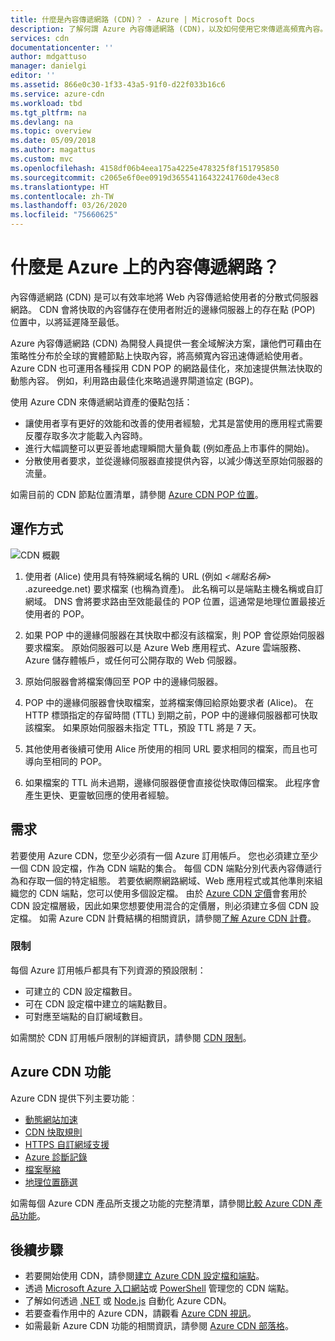 ```yaml
---
title: 什麼是內容傳遞網路 (CDN)？ - Azure | Microsoft Docs
description: 了解何謂 Azure 內容傳遞網路 (CDN)，以及如何使用它來傳遞高頻寬內容。
services: cdn
documentationcenter: ''
author: mdgattuso
manager: danielgi
editor: ''
ms.assetid: 866e0c30-1f33-43a5-91f0-d22f033b16c6
ms.service: azure-cdn
ms.workload: tbd
ms.tgt_pltfrm: na
ms.devlang: na
ms.topic: overview
ms.date: 05/09/2018
ms.author: magattus
ms.custom: mvc
ms.openlocfilehash: 4158df06b4eea175a4225e478325f8f151795850
ms.sourcegitcommit: c2065e6f0ee0919d36554116432241760de43ec8
ms.translationtype: HT
ms.contentlocale: zh-TW
ms.lasthandoff: 03/26/2020
ms.locfileid: "75660625"
---
```

# <a name="what-is-a-content-delivery-network-on-azure"></a>什麼是 Azure 上的內容傳遞網路？
內容傳遞網路 (CDN) 是可以有效率地將 Web 內容傳遞給使用者的分散式伺服器網路。 CDN 會將快取的內容儲存在使用者附近的邊緣伺服器上的存在點 (POP) 位置中，以將延遲降至最低。 

Azure 內容傳遞網路 (CDN) 為開發人員提供一套全域解決方案，讓他們可藉由在策略性分布於全球的實體節點上快取內容，將高頻寬內容迅速傳遞給使用者。 Azure CDN 也可運用各種採用 CDN POP 的網路最佳化，來加速提供無法快取的動態內容。 例如，利用路由最佳化來略過邊界閘道協定 (BGP)。

使用 Azure CDN 來傳遞網站資產的優點包括：

* 讓使用者享有更好的效能和改善的使用者經驗，尤其是當使用的應用程式需要反覆存取多次才能載入內容時。
* 進行大幅調整可以更妥善地處理瞬間大量負載 (例如產品上市事件的開始)。
* 分散使用者要求，並從邊緣伺服器直接提供內容，以減少傳送至原始伺服器的流量。

如需目前的 CDN 節點位置清單，請參閱 [Azure CDN POP 位置](cdn-pop-locations.md)。

## <a name="how-it-works"></a>運作方式
![CDN 概觀](./media/cdn-overview/cdn-overview.png)

1. 使用者 (Alice) 使用具有特殊網域名稱的 URL (例如 _&lt;端點名稱&gt;_ .azureedge.net) 要求檔案 (也稱為資產)。 此名稱可以是端點主機名稱或自訂網域。 DNS 會將要求路由至效能最佳的 POP 位置，這通常是地理位置最接近使用者的 POP。
    
2. 如果 POP 中的邊緣伺服器在其快取中都沒有該檔案，則 POP 會從原始伺服器要求檔案。 原始伺服器可以是 Azure Web 應用程式、Azure 雲端服務、Azure 儲存體帳戶，或任何可公開存取的 Web 伺服器。
   
3. 原始伺服器會將檔案傳回至 POP 中的邊緣伺服器。
    
4. POP 中的邊緣伺服器會快取檔案，並將檔案傳回給原始要求者 (Alice)。 在 HTTP 標頭指定的存留時間 (TTL) 到期之前，POP 中的邊緣伺服器都可快取該檔案。 如果原始伺服器未指定 TTL，預設 TTL 將是 7 天。
    
5. 其他使用者後續可使用 Alice 所使用的相同 URL 要求相同的檔案，而且也可導向至相同的 POP。
    
6. 如果檔案的 TTL 尚未過期，邊緣伺服器便會直接從快取傳回檔案。 此程序會產生更快、更靈敏回應的使用者經驗。

## <a name="requirements"></a>需求
若要使用 Azure CDN，您至少必須有一個 Azure 訂用帳戶。 您也必須建立至少一個 CDN 設定檔，作為 CDN 端點的集合。 每個 CDN 端點分別代表內容傳遞行為和存取一個的特定組態。 若要依網際網路網域、Web 應用程式或其他準則來組織您的 CDN 端點，您可以使用多個設定檔。 由於 [Azure CDN 定價](https://azure.microsoft.com/pricing/details/cdn/)會套用於 CDN 設定檔層級，因此如果您想要使用混合的定價層，則必須建立多個 CDN 設定檔。 如需 Azure CDN 計費結構的相關資訊，請參閱[了解 Azure CDN 計費](cdn-billing.md)。

### <a name="limitations"></a>限制
每個 Azure 訂用帳戶都具有下列資源的預設限制：
 - 可建立的 CDN 設定檔數目。
 - 可在 CDN 設定檔中建立的端點數目。 
 - 可對應至端點的自訂網域數目。

如需關於 CDN 訂用帳戶限制的詳細資訊，請參閱 [CDN 限制](https://docs.microsoft.com/azure/azure-resource-manager/management/azure-subscription-service-limits)。
    
## <a name="azure-cdn-features"></a>Azure CDN 功能
Azure CDN 提供下列主要功能︰

- [動態網站加速](cdn-dynamic-site-acceleration.md)
- [CDN 快取規則](cdn-caching-rules.md)
- [HTTPS 自訂網域支援](cdn-custom-ssl.md)
- [Azure 診斷記錄](cdn-azure-diagnostic-logs.md)
- [檔案壓縮](cdn-improve-performance.md)
- [地理位置篩選](cdn-restrict-access-by-country.md)

如需每個 Azure CDN 產品所支援之功能的完整清單，請參閱[比較 Azure CDN 產品功能](cdn-features.md)。

## <a name="next-steps"></a>後續步驟
- 若要開始使用 CDN，請參閱[建立 Azure CDN 設定檔和端點](cdn-create-new-endpoint.md)。
- 透過 [Microsoft Azure 入口網站](https://portal.azure.com)或 [PowerShell](cdn-manage-powershell.md) 管理您的 CDN 端點。
- 了解如何透過 [.NET](cdn-app-dev-net.md) 或 [Node.js](cdn-app-dev-node.md) 自動化 Azure CDN。
- 若要查看作用中的 Azure CDN，請觀看 [Azure CDN 視訊](https://azure.microsoft.com/resources/videos/index/?services=cdn&sort=newest)。
- 如需最新 Azure CDN 功能的相關資訊，請參閱 [Azure CDN 部落格](https://azure.microsoft.com/blog/tag/azure-cdn/)。
